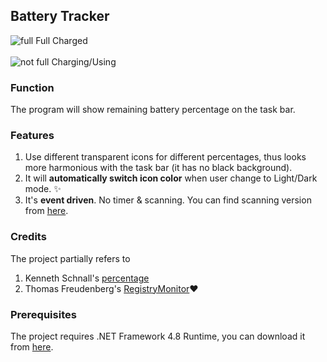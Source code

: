 ﻿## Battery Tracker
![full](https://raw.githubusercontent.com/myfix16/BatteryTrackerFramework/master/showcase1.png) Full Charged <br></br>
![not full](https://github.com/myfix16/BatteryTrackerFramework/raw/master/showcase2.png) Charging/Using
### Function
The program will show remaining battery percentage on the task bar.
### Features
1. Use different transparent icons for different percentages, thus looks more harmonious with the task bar (it has no black background).
2. It will **automatically switch icon color** when user change to Light/Dark mode. ✨
3. It's **event driven**. No timer & scanning. You can find scanning version from [here](https://github.com/myfix16/BatteryTracker).
### Credits
The project partially refers to
1. Kenneth Schnall's [percentage](https://github.com/kas/percentage)
2. Thomas Freudenberg's [RegistryMonitor](https://www.codeproject.com/Articles/4502/RegistryMonitor-a-NET-wrapper-class-for-RegNotifyC)❤
### Prerequisites
The project requires .NET Framework 4.8 Runtime, you can download it from [here](https://dotnet.microsoft.com/download/dotnet-framework/net48).
